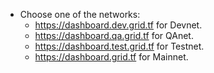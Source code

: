 - Choose one of the networks:
  -  https://dashboard.dev.grid.tf for Devnet.
  -  https://dashboard.qa.grid.tf for QAnet.
  -  https://dashboard.test.grid.tf for Testnet.
  -  https://dashboard.grid.tf for Mainnet.